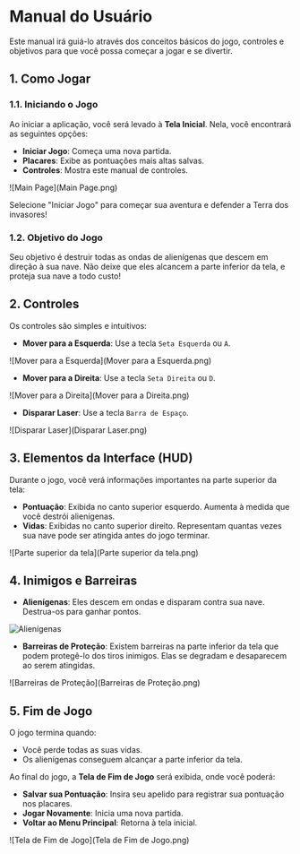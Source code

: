 # Manual do Usuário

Este manual irá guiá-lo através dos conceitos básicos do jogo, controles e objetivos para que você possa começar a jogar e se divertir.

## 1. Como Jogar

### 1.1. Iniciando o Jogo

Ao iniciar a aplicação, você será levado à **Tela Inicial**. Nela, você encontrará as seguintes opções:

*   **Iniciar Jogo**: Começa uma nova partida.
*   **Placares**: Exibe as pontuações mais altas salvas.
*   **Controles**: Mostra este manual de controles.

![Main Page](Main Page.png)

Selecione "Iniciar Jogo" para começar sua aventura e defender a Terra dos invasores!

### 1.2. Objetivo do Jogo

Seu objetivo é destruir todas as ondas de alienígenas que descem em direção à sua nave. Não deixe que eles alcancem a parte inferior da tela, e proteja sua nave a todo custo!

## 2. Controles

Os controles são simples e intuitivos:

*   **Mover para a Esquerda**: Use a tecla `Seta Esquerda` ou `A`.

![Mover para a Esquerda](Mover para a Esquerda.png)
  
* **Mover para a Direita**: Use a tecla `Seta Direita` ou `D`.

![Mover para a Direita](Mover para a Direita.png)

*   **Disparar Laser**: Use a tecla `Barra de Espaço`.

![Disparar Laser](Disparar Laser.png)

## 3. Elementos da Interface (HUD)
Durante o jogo, você verá informações importantes na parte superior da tela:

*   **Pontuação**: Exibida no canto superior esquerdo. Aumenta à medida que você destrói alienígenas.
*   **Vidas**: Exibidas no canto superior direito. Representam quantas vezes sua nave pode ser atingida antes do jogo terminar.

![Parte superior da tela](Parte superior da tela.png)

## 4. Inimigos e Barreiras

*   **Alienígenas**: Eles descem em ondas e disparam contra sua nave. Destrua-os para ganhar pontos.

![Alienígenas](Alienígenas.png)

* **Barreiras de Proteção**: Existem barreiras na parte inferior da tela que podem protegê-lo dos tiros inimigos. Elas se degradam e desaparecem ao serem atingidas.

![Barreiras de Proteção](Barreiras de Proteção.png)

## 5. Fim de Jogo

O jogo termina quando:

*   Você perde todas as suas vidas.
*   Os alienígenas conseguem alcançar a parte inferior da tela.

Ao final do jogo, a **Tela de Fim de Jogo** será exibida, onde você poderá:

*   **Salvar sua Pontuação**: Insira seu apelido para registrar sua pontuação nos placares.
*   **Jogar Novamente**: Inicia uma nova partida.
*   **Voltar ao Menu Principal**: Retorna à tela inicial.

![Tela de Fim de Jogo](Tela de Fim de Jogo.png)
